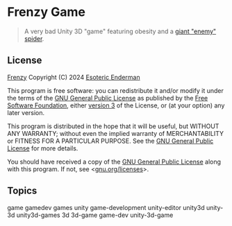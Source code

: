 # Frenzy Game

> A very bad Unity 3D "game" featuring obesity and a [giant "enemy" spider](https://www.youtube.com/watch?v=pAoDgCF-feg).

## License

[Frenzy](./) Copyright (C) 2024 [Esoteric Enderman](https://enderman.dev)

This program is free software: you can redistribute it and/or modify it under the terms of the [GNU General Public License](./LICENSE) as published by the [Free Software Foundation](https://www.fsf.org/), either [version 3](./LICENSE) of the License, or (at your option) any later version.

This program is distributed in the hope that it will be useful, but WITHOUT ANY WARRANTY; without even the implied warranty of MERCHANTABILITY or FITNESS FOR A PARTICULAR PURPOSE. See the [GNU General Public License](./LICENSE) for more details.

You should have received a copy of the [GNU General Public License](./LICENSE) along with this program. If not, see <[gnu.org/licenses](https://www.gnu.org/licenses/)>.

## Topics

game gamedev games unity game-development unity-editor unity3d unity-3d unity3d-games 3d 3d-game game-dev unity-3d-game
